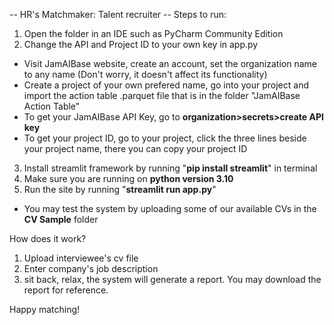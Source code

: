 -- HR's Matchmaker: Talent recruiter --
Steps to run:
1. Open the folder in an IDE such as PyCharm Community Edition
2. Change the API and Project ID to your own key in app.py
- Visit JamAIBase website, create an account, set the organization name to any name (Don't worry, it doesn't affect its functionality)
- Create a project of your own prefered name, go into your project and import the action table .parquet file that is in the folder "JamAIBase Action Table"
- To get your JamAIBase API Key, go to **organization>secrets>create API key**
- To get your project ID, go to your project, click the three lines beside your project name, there you can copy your project ID
3. Install streamlit framework by running "**pip install streamlit**" in terminal
4. Make sure you are running on **python version 3.10**
5. Run the site by running "**streamlit run app.py**"
  - You may test the system by uploading some of our available CVs in the **CV Sample** folder
 
How does it work?
1. Upload interviewee's cv file
2. Enter company's job description
3. sit back, relax, the system will generate a report. You may download the report for reference.

Happy matching!
